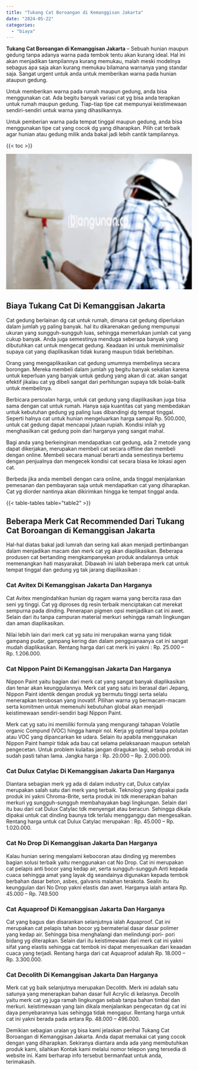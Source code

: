 ```yaml
---
title: "Tukang Cat Boroangan di Kemanggisan Jakarta"
date: "2024-05-22"
categories: 
  - "biaya"
---
```


**Tukang Cat Boroangan di Kemanggisan Jakarta** – Sebuah hunian maupun gedung tanpa adanya warna pada tembok tentu akan kurang ideal. Hal ini akan menjadikan tampilannya kurang memukau, malah meski modelnya sebagus apa saja akan kurang memukau bilamana warnanya yang standar saja. Sangat urgent untuk anda untuk memberikan warna pada hunian ataupun gedung.

Untuk memberikan warna pada rumah maupun gedung, anda bisa menggunakan cat. Ada begitu banyak variasi cat yg bisa anda terapkan untuk rumah maupun gedung. Tiap-tiap tipe cat mempunyai keistimewaan sendiri-sendiri untuk warna yang dihasilkannya.

Untuk pemberian warna pada tempat tinggal maupun gedung, anda bisa menggunakan tipe cat yang cocok dg yang diharapkan. Pilih cat terbaik agar hunian atau gedung milik anda bakal jadi lebih cantik tampilannya.

{{< toc >}}

![Tukang Cat Boroangan di Kemanggisan Jakarta](/images/jasa-cat-murah34.png)

## Biaya Tukang Cat Di Kemanggisan Jakarta

Cat gedung berlainan dg cat untuk rumah, dimana cat gedung diperlukan dalam jumlah yg paling banyak. hal itu dikarenakan gedung mempunyai ukuran yang sungguh-sungguh luas, sehingga memerlukan jumlah cat yang cukup banyak. Anda juga semestinya menduga seberapa banyak yang dibutuhkan cat untuk mengecat gedung. Keadaan ini untuk meminimalisir supaya cat yang diaplikasikan tidak kurang maupun tidak berlebihan.

Orang yang mengaplikasikan cat gedung umumnya membelinya secara borongan. Mereka membeli dalam jumlah yg begitu banyak sekalian karena untuk keperluan yang banyak untuk gedung yang akan di cat. akan sangat efektif jikalau cat yg dibeli sangat dari perhitungan supaya tdk bolak-balik untuk membelinya.

Berbicara persoalan harga, untuk cat gedung yang diaplikasikan juga bisa sama dengan cat untuk rumah. Hanya saja kuantitas cat yang membedakan untuk kebutuhan gedung yg paling luas dibandingi dg tempat tinggal. Seperti halnya cat untuk hunian mengeluarkan harga sampai Rp. 500.000, untuk cat gedung dapat mencapai jutaan rupiah. Kondisi inilah yg menghasilkan cat gedung poin dari harganya yang sangat mahal.

Bagi anda yang berkeinginan mendapatkan cat gedung, ada 2 metode yang dapat dikerjakan, merupakan membeli cat secara offline dan membeli dengan online. Membeli secara manual berarti anda semestinya bertemu dengan penjualnya dan mengecek kondisi cat secara biasa ke lokasi agen cat.

Berbeda jika anda membeli dengan cara online, anda tinggal menjalankan pemesanan dan pembayaran saja untuk mendapatkan cat yang diharapkan. Cat yg diorder nantinya akan dikirimkan hingga ke tempat tinggal anda.

{{< table-tables table="table2" >}}

## Beberapa Merk Cat Recommended Dari Tukang Cat Boroangan di Kemanggisan Jakarta

Hal-hal diatas bakal jadi lumrah dan sering kali akan menjadi pertimbangan dalam menjadikan macam dan merk cat yg akan diaplikasikan. Beberapa produsen cat bertanding mengkampanyekan produk andalannya untuk memenangkan hati masyarakat. Dibawah ini ialah beberapa merk cat untuk tempat tinggal dan gedung yg tak jarang diaplikasikan :

### Cat Avitex Di Kemanggisan Jakarta Dan Harganya

Cat Avitex mengindahkan hunian dg ragam warna yang bercita rasa dan seni yg tinggi. Cat yg diproses dg resin terbaik menciptakan cat merekat sempurna pada dinding. Penerapan pigmen opsi menjadikan cat ini awet. Selain dari itu tanpa campuran material merkuri sehingga ramah lingkungan dan aman diaplikasikan.

Nilai lebih lain dari merk cat yg satu ini merupakan warna yang tidak gampang pudar, gampang kering dan dalam pengguanaanya cat ini sangat mudah diaplikasikan. Rentang harga dari cat merk ini yakni : Rp. 25.000 – Rp. 1.206.000.

### Cat Nippon Paint Di Kemanggisan Jakarta Dan Harganya

Nippon Paint yaitu bagian dari merk cat yang sangat banyak diaplikasikan dan tenar akan keunggulannya. Merk cat yang satu ini berasal dari Jepang, Nippon Paint identik dengan produk yg bermutu tinggi serta selalu menerapkan terobosan yang inovatif. Pilihan warna yg bermacam-macam serta komitmen untuk memenuhi kebutuhan global akan menjadi keistimewaan sendiri-sendiri bagi Nippon Paint.

Merk cat yg satu ini memiliki formula yang mengurangi tahapan Volatile organic Compund (VOC) hingga hampir nol. Kerja yg optimal tanpa polutan atau VOC yang dipancarkan ke udara. Selain itu apabila menggunakan Nippon Paint hampir tidak ada bau cat selama pelaksanaan maupun setelah pengecetan. Untuk problem kulaitas jangan diragukan lagi, sebab produk ini sudah pasti tahan lama. Jangka harga : Rp. 20.000 – Rp. 2.000.000.

### Cat Dulux Catylac Di Kemanggisan Jakarta Dan Harganya

Diantara sebagian merk yg ada di dalam industry cat, Dulux catylax merupakan salah satu dari merk yang terbaik. Teknologi yang dipakai pada produk ini yakni Chroma-Brite, serta produk ini tdk menerapkan bahan merkuri yg sungguh-sungguh membahayakan bagi lingkungan. Selain dari itu bau dari cat Dulux Catylac tdk menyengat atau beracun. Sehingga dikala dipakai untuk cat dinding baunya tdk terlalu mengganggu dan mengesalkan. Rentang harga untuk cat Dulux Catylac merupakan : Rp. 45.000 – Rp. 1.020.000.

### Cat No Drop Di Kemanggisan Jakarta Dan Harganya

Kalau hunian sering mengalami kebocoran atau dinding yg merembes bagian solusi terbaik yaitu menggunakan cat No Drop. Cat ini merupakan cat pelapis anti bocor yang kedap air, serta sungguh-sungguh Anti kepada cuaca sehingga amat yang layak dg seandainya digunakan kepada tembok berbahan dasar beton, asbes, galvanis malahan terakota. Sealin itu keunggulan dari No Drop yakni elastis dan awet. Harganya ialah antara Rp. 45.000 – Rp. 749.500

### Cat Aquaproof Di Kemanggisan Jakarta Dan Harganya

Cat yang bagus dan disarankan selanjutnya ialah Aquaproof. Cat ini merupakan cat pelapis tahan bocor yg bermaterial dasar dasar polimer yang kedap air. Sehingga bisa menghalangi dan melindungi pori- pori bidang yg diterapkan. Selain dari itu keistimewaan dari merk cat ini yakni sifat yang elastis sehingga cat tembok ini dapat menyesuaikan dari keaadan cuaca yang terjadi. Rentang harga dari cat Aquaproof adalah Rp. 18.000 – Rp. 3.300.000.

### Cat Decolith Di Kemanggisan Jakarta Dan Harganya

Merk cat yg baik selanjutnya merupakan Decolith. Merk ini adalah satu satunya yang menerapkan bahan dasar full Acrylic di kelasnya. Decolih yaitu merk cat yg juga ramah lingkungan sebab tanpa bahan timbal dan merkuri. keistimewaan yang lain dikala menjalankan pengecatan dg cat ini daya penyebarannya luas sehingga tidak mengapur. Rentang harga untuk cat ini yakni berada pada antara Rp. 48.000 – 496.000.

Demikian sebagian uraian yg bisa kami jelaskan perihal Tukang Cat Boroangan di Kemanggisan Jakarta. Anda dapat memakai cat yang cocok dengan yang diharapkan. Sekiranya diantara anda ada yang membutuhkan produk kami, silahkan Kontak kami melalui nomor telepon yang tersedia di website ini. Kami berharap info tersebut bermanfaat untuk anda, terimakasih.
